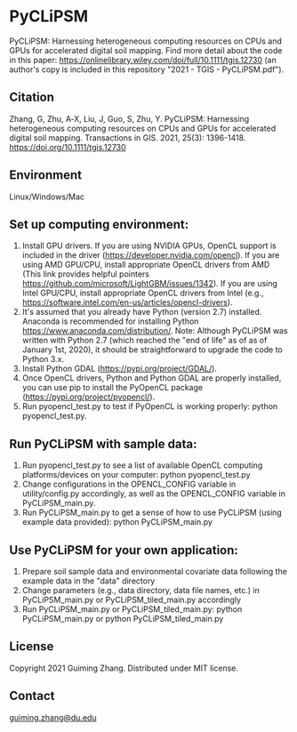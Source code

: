 # PyCLiPSM
PyCLiPSM: Harnessing heterogeneous computing resources on CPUs and GPUs for accelerated digital soil mapping. Find more detail about the code in this paper: https://onlinelibrary.wiley.com/doi/full/10.1111/tgis.12730 (an author's copy is included in this repository "2021 - TGIS - PyCLiPSM.pdf").

## Citation
Zhang, G, Zhu, A‐X, Liu, J, Guo, S, Zhu, Y. PyCLiPSM: Harnessing heterogeneous computing resources on CPUs and GPUs for accelerated digital soil mapping. Transactions in GIS. 2021, 25(3): 1396-1418. https://doi.org/10.1111/tgis.12730

## Environment
Linux/Windows/Mac

## Set up computing environment:
1. Install GPU drivers. If you are using NVIDIA GPUs, OpenCL support is included in the driver (https://developer.nvidia.com/opencl). If you are using AMD GPU/CPU, install appropriate OpenCL drivers from AMD (This link provides helpful pointers https://github.com/microsoft/LightGBM/issues/1342). If you are using Intel GPU/CPU, install appropriate OpenCL drivers from Intel (e.g., https://software.intel.com/en-us/articles/opencl-drivers).    
2. It's assumed that you already have Python (version 2.7) installed. Anaconda is recommended for installing Python https://www.anaconda.com/distribution/. Note: Although PyCLiPSM was written with Python 2.7 (which reached the "end of life" as of as of January 1st, 2020), it should be straightforward to upgrade the code to Python 3.x.
3. Install Python GDAL (https://pypi.org/project/GDAL/).
4. Once OpenCL drivers, Python and Python GDAL are properly installed, you can use pip to install the PyOpenCL package (https://pypi.org/project/pyopencl/). 
5. Run pyopencl_test.py to test if PyOpenCL is working properly: python pyopencl_test.py.

## Run PyCLiPSM with sample data:
1. Run pyopencl_test.py to see a list of available OpenCL computing platforms/devices on your computer: python pyopencl_test.py
2. Change configurations in the OPENCL_CONFIG variable in utility/config.py accordingly, as well as the OPENCL_CONFIG variable in PyCLiPSM_main.py.
3. Run PyCLiPSM_main.py to get a sense of how to use PyCLiPSM (using example data provided): python PyCLiPSM_main.py

## Use PyCLiPSM for your own application:
1. Prepare soil sample data and environmental covariate data following the example data in the "data" directory
2. Change parameters (e.g., data directory, data file names, etc.) in PyCLiPSM_main.py or PyCLiPSM_tiled_main.py accordingly
3. Run PyCLiPSM_main.py or PyCLiPSM_tiled_main.py: python PyCLiPSM_main.py or python PyCLiPSM_tiled_main.py

## License
Copyright 2021 Guiming Zhang. Distributed under MIT license.

## Contact
guiming.zhang@du.edu
